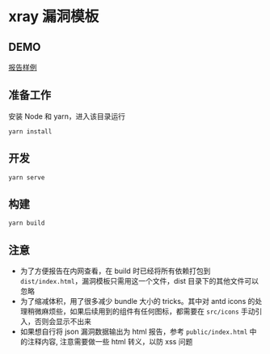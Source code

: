 # xray 漏洞模板

## DEMO

[报告样例](https://docs.xray.cool/assets/report_example.html)

## 准备工作

安装 Node 和 yarn，进入该目录运行
```
yarn install
```

## 开发
```
yarn serve
```

## 构建
```
yarn build
```

## 注意

+ 为了方便报告在内网查看，在 build 时已经将所有依赖打包到 `dist/index.html`，漏洞模板只需用这一个文件，dist 目录下的其他文件可以忽略
+ 为了缩减体积，用了很多减少 bundle 大小的 tricks。其中对 antd icons 的处理稍微麻烦些，如果后续用到的组件有任何图标，都需要在 `src/icons` 手动引入，否则会显示不出来
+ 如果想自行将 json 漏洞数据输出为 html 报告，参考 `public/index.html` 中的注释内容, 注意需要做一些 html 转义，以防 xss 问题
